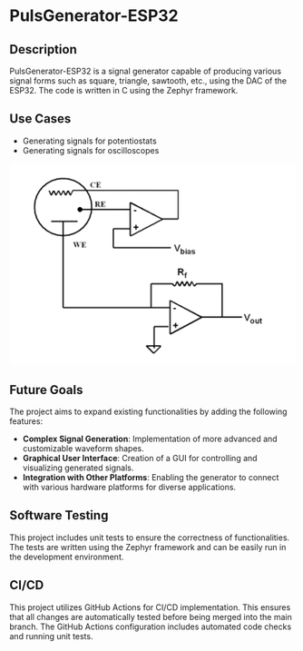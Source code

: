 # PulsGenerator-ESP32

## Description
PulsGenerator-ESP32 is a signal generator capable of producing various signal forms such as square, triangle, sawtooth, etc., using the DAC of the ESP32. The code is written in C using the Zephyr framework.

## Use Cases
- Generating signals for potentiostats
- Generating signals for oscilloscopes

![Potentiostat](IMG/Electrode%20schematic.png)

## Future Goals
The project aims to expand existing functionalities by adding the following features:
- **Complex Signal Generation**: Implementation of more advanced and customizable waveform shapes.
- **Graphical User Interface**: Creation of a GUI for controlling and visualizing generated signals.
- **Integration with Other Platforms**: Enabling the generator to connect with various hardware platforms for diverse applications.

## Software Testing
This project includes unit tests to ensure the correctness of functionalities. The tests are written using the Zephyr framework and can be easily run in the development environment.

## CI/CD
This project utilizes GitHub Actions for CI/CD implementation. This ensures that all changes are automatically tested before being merged into the main branch. The GitHub Actions configuration includes automated code checks and running unit tests.
